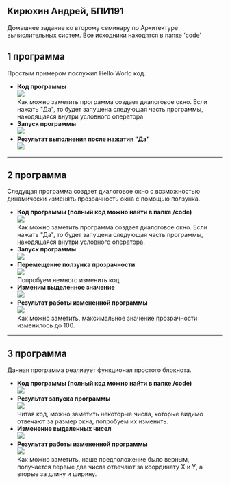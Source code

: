 ## Кирюхин Андрей, БПИ191

Домашнее задание ко второму семинару по Архитектуре вычислительных систем.
Все исходники находятся в папке 'code'

## 1 программа

Простым примером послужил Hello World код.

- **Код программы**</br>
  ![](./src/hello1.png)</br>
  Как можно заметить программа создает диалоговое окно. Если нажать "Да", то будет запущена следующая часть программы, находящаяся внутри условного оператора.
- **Запуск программы**</br>
  ![](./src/hello2.png)</br>
- **Результат выполнения после нажатия "Да"**</br>
  ![](./src/hello3.png)</br>

---

## 2 программа

Следущая программа создает диалоговое окно с возможностью динамически изменять прозрачность окна с помощью ползунка.

- **Код программы (полный код можно найти в папке /code)**</br>
  ![](./src/window1.png)</br>
  Как можно заметить программа создает диалоговое окно. Если нажать "Да", то будет запущена следующая часть программы, находящаяся внутри условного оператора.
- **Запуск программы**</br>
  ![](./src/window2.png)</br>
- **Перемещение ползунка прозрачности**</br>
  ![](./src/window3.png)</br>
  Попробуем немного изменить код. </br>
- **Изменим выделенное значение**</br>
  ![](./src/window4.png)</br>
- **Результат работы измененной программы**</br>
  ![](./src/window5.png)</br>
  Как можно заметить, максимальное значение прозрачности изменилось до 100.

---

## 3 программа

Данная программа реализует функционал простого блокнота.

- **Код программы (полный код можно найти в папке /code)**</br>
  ![](./src/note1.png)
- **Результат запуска программы**</br>
  ![](./src/note4.png)</br>
  Читая код, можно заметить некоторые числа, которые видимо отвечают за размер окна, попробуем их изменить.
- **Изменение выделенных чисел**</br>
  ![](./src/note2.png)</br>
- **Результат работы измененной программы**</br>
  ![](./src/note3.png)</br>
  Как можно заметить, наше предположение было верным, получается первые два числа отвечают за координату X и Y, а вторые за длину и ширину.

